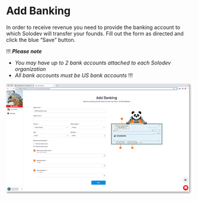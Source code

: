 # Add Banking

In order to receive revenue you need to provide the banking account to which Solodev will transfer your founds. Fill out the form as directed and click the blue “Save” button.

!!!
***Please note***
- *You may have up to 2 bank accounts attached to each Solodev organization*
- *All bank accounts must be US bank accounts*
!!!

<a href="../../images/organizations-add-banking-lg.jpg" target="_blank"><img src="../../images/organizations-add-banking.jpg" style="margin: auto; display: block"></a>
